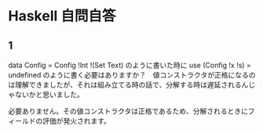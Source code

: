 # Haskell 自問自答

## 1

data Config = Config !Int !(Set Text) のように書いた時に use (Config !x !s) = undefined のように書く必要はありますか？　値コンストラクタが正格になるのは理解できましたが、それは組み立てる時の話で、分解する時は遅延されるんじゃないかと思いました。

必要ありません。その値コンストラクタは正格であるため、分解されるときにフィールドの評価が発火されます。
